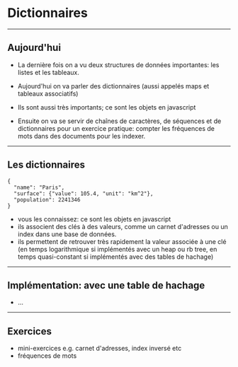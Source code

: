 # Dictionnaires


***


## Aujourd'hui

- La dernière fois on a vu deux structures de données importantes: les listes et
  les tableaux.

- Aujourd'hui on va parler des dictionnaires (aussi appelés maps et tableaux
  associatifs)
- Ils sont aussi très importants; ce sont les objets en javascript
- Ensuite on va se servir de chaînes de caractères, de séquences et de
  dictionnaires pour un exercice pratique: compter les fréquences de mots dans
  des documents pour les indexer.


***


## Les dictionnaires


```
{
  "name": "Paris",
  "surface": {"value": 105.4, "unit": "km^2"},
  "population": 2241346
}
```

- vous les connaissez: ce sont les objets en javascript
- ils associent des clés à des valeurs, comme un carnet d'adresses ou un index
  dans une base de données.
- ils permettent de retrouver très rapidement la valeur associée à une clé (en
  temps logarithmique si implémentés avec un heap ou rb tree, en temps
  quasi-constant si implémentés avec des tables de hachage)


***


## Implémentation: avec une table de hachage


- ...


***


## Exercices

- mini-exercices e.g. carnet d'adresses, index inversé etc
- fréquences de mots

